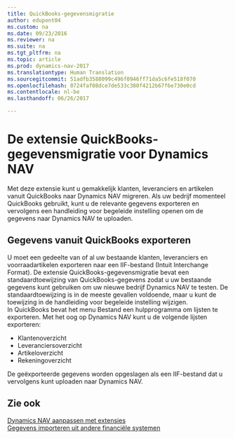 ```yaml
---
title: QuickBooks-gegevensmigratie
author: edupont04
ms.custom: na
ms.date: 09/23/2016
ms.reviewer: na
ms.suite: na
ms.tgt_pltfrm: na
ms.topic: article
ms.prod: dynamics-nav-2017
ms.translationtype: Human Translation
ms.sourcegitcommit: 51adfb3588099c496f0946ff71da5c6fe518f070
ms.openlocfilehash: 0724faf08dce7de533c380f4212b67f6e730e0cd
ms.contentlocale: nl-be
ms.lasthandoff: 06/26/2017

---
```


# <a name="the-quickbooks-data-migration-extension-for-dynamics-nav"></a>De extensie QuickBooks-gegevensmigratie voor Dynamics NAV
Met deze extensie kunt u gemakkelijk klanten, leveranciers en artikelen vanuit QuickBooks naar Dynamics NAV migreren. Als uw bedrijf momenteel QuickBooks gebruikt, kunt u de relevante gegevens exporteren en vervolgens een handleiding voor begeleide instelling openen om de gegevens naar Dynamics NAV te uploaden.  

## <a name="exporting-data-from-quickbooks"></a>Gegevens vanuit QuickBooks exporteren
U moet een gedeelte van of al uw bestaande klanten, leveranciers en voorraadartikelen exporteren naar een IIF-bestand (Intuit Interchange Format). De extensie QuickBooks-gegevensmigratie bevat een standaardtoewijzing van QuickBooks-gegevens zodat u uw bestaande gegevens kunt gebruiken om uw nieuwe bedrijf Dynamics NAV te testen. De standaardtoewijzing is in de meeste gevallen voldoende, maar u kunt de toewijzing in de handleiding voor begeleide instelling wijzigen.  
In QuickBooks bevat het menu Bestand een hulpprogramma om lijsten te exporteren. Met het oog op Dynamics NAV kunt u de volgende lijsten exporteren:
- Klantenoverzicht
- Leveranciersoverzicht
- Artikeloverzicht
- Rekeningoverzicht  

De geëxporteerde gegevens worden opgeslagen als een IIF-bestand dat u vervolgens kunt uploaden naar Dynamics NAV.

## <a name="see-also"></a>Zie ook  
[Dynamics NAV aanpassen met extensies](ui-extensions.md)  
[Gegevens importeren uit andere financiële systemen](upload-data.md)  


